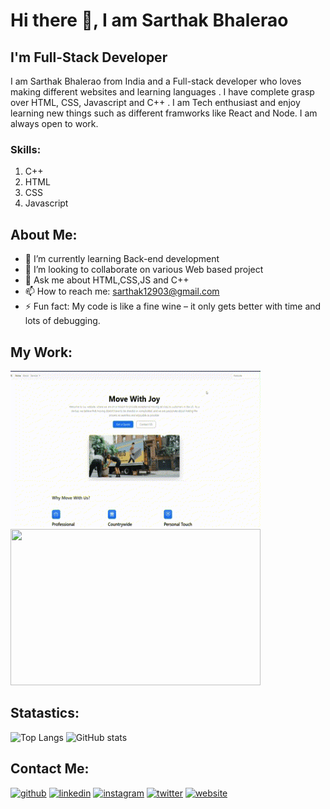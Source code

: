 # Hi there 👋, I am Sarthak Bhalerao
## I'm Full-Stack Developer
I am Sarthak Bhalerao from India and a Full-stack developer who loves making different websites and learning languages . I have complete grasp over HTML, CSS, Javascript and C++ . I am Tech enthusiast and enjoy learning new things such as different framworks like React and Node. I am always open to work.

### Skills:  
 1. C++
 2. HTML 
 3. CSS
 4. Javascript
## About Me:
- 🌱 I’m currently learning Back-end development 
- 👯 I’m looking to collaborate on various Web based project 
- 💬 Ask me about HTML,CSS,JS and C++ 
- 📫 How to reach me: sarthak12903@gmail.com 
- ⚡ Fun fact: My code is like a fine wine – it only gets better with time and lots of debugging.

## My Work:
<a href="https://sarthak12903.github.io/Move-In-Website/" alt ="Move in " ><img src="Untitled video - Made with Clipchamp (1).gif" width="400px" height="250px"></a>
<a href="https://sarthak12903.github.io/TinDog-Website/" alt="Tin-dog "><img src="Untitled video - Made with Clipchamp.gif" width="400px" height="250px"></a>



## Statastics:
![Top Langs](https://github-readme-stats.vercel.app/api/top-langs/?username=Sarthak12903&theme=dark)
![GitHub stats](https://github-readme-stats.vercel.app/api?username=Sarthak12903&theme=dark&show_icons=true)

## Contact Me:
[<img src='https://cdn.jsdelivr.net/npm/simple-icons@3.0.1/icons/github.svg' alt='github' height='40'>](https://github.com/Sarthak12903)  [<img src='https://cdn.jsdelivr.net/npm/simple-icons@3.0.1/icons/linkedin.svg' alt='linkedin' height='40'>](https://www.linkedin.com/in/sarthak-bhalerao123//)  [<img src='https://cdn.jsdelivr.net/npm/simple-icons@3.0.1/icons/instagram.svg' alt='instagram' height='40'>](https://www.instagram.com/sarthak_b03//)  [<img src='https://cdn.jsdelivr.net/npm/simple-icons@3.0.1/icons/twitter.svg' alt='twitter' height='40'>](https://twitter.com/SarthakB1209)  [<img src='https://cdn.jsdelivr.net/npm/simple-icons@3.0.1/icons/icloud.svg' alt='website' height='40'>](https://sarthak12903.github.io/My-Portfolio-HTML-CSS-/)  


 




